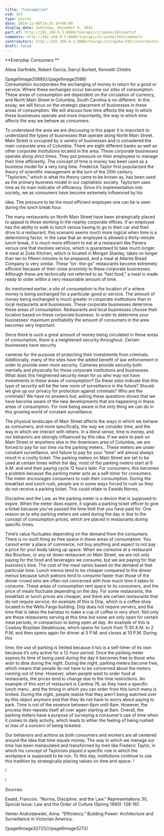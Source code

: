 ```yaml
---
title: "Consumption"
nid: 343
type: pieces
date: 2014-12-06T14:55:14+00:00
display_date: Saturday, December 6, 2014
part_of: http://192.168.0.5:8080/tne/api/v1/spoke/343/partof
comments: http://192.168.0.5:8080/tne/api/v1/spoke/343/comments
contributors: http://192.168.0.5:8080/tne/api/v1/spoke/343/contributors
draft: false
---
```


<div class="page" title="Page 1"><div class="section"><div class="layoutArea"><div class="column"></div></div><div class="layoutArea"><div class="column">**<span>Everyday Consumers </span>**

<span>Alexa Garfinkle, Robert Garcia, Darryl Burkett, Kenneth Childre</span>

</div></div>![page1image2088](///page1image2088)

<div class="layoutArea"><div class="column"><span>Consumption incorporates the exchanging of money in return for a good or service. Where these exchanges occur become our sites of consumption. These areas of consumption are dependent on the circulation of currency, and North Main Street in Columbia, South Carolina is no different. In this essay, we will focus on the strategic placement of businesses in these areas of consumption. We will discuss how time affects the way in which these businesses operate and more importantly, the way in which time affects the way we behave as consumers. </span>

<span>To understand the area we are discussing in this paper it is important to understand the types of businesses that operate along North Main Street. Main Street is occupied by a variety of businesses and is considered the main corporate area of Columbia. There are eight different banks as well as other corporate institutions located in the area. These corporate businesses operate along strict times. They put pressure on their employees to manage their time efficiently. The concept of time is money has been used as a business model for a very long time. Frederick Taylor first popularized the theory of scientific management at the turn of the 20</span><span>th </span><span>century. “Taylorism,” which is what his theory came to be known as, has been used as the primary business model in our capitalistic society. Taylorism uses time as its main indicator of efficiency. Since it’s implementation into society, we as consumers have become extremely influenced by his </span>

</div></div></div></div><div class="page" title="Page 2"><div class="section"><div class="layoutArea"><div class="column"><span>idea. The pressure to be the most efficient employee one can be is seen during the lunch break hour. </span>

<span>The many restaurants on North Main Street have been strategically placed to appeal to those working in the nearby corporate offices. If an employee has the ability to walk to lunch versus having to go to their car and then drive to a restaurant, this scenario seems much more logical when time is a determining factor. In the case that an employee is allowed a thirty-minute lunch break, it is much more efficient to eat at a restaurant like Panera versus one that involves service, which is guaranteed to take much longer. A meal at Zoës Kitchen, which is located in Morgan Stanley, takes no longer than ten to fifteen minutes to be prepared, and a meal at Atlanta Bread Company is very similar. These “on- the-go” restaurants become extremely efficient because of their close proximity to these corporate businesses. Although these are technically not referred to as “fast food,” a meal is made ready to order within a very reasonable amount of time. </span>

<span>As mentioned earlier, a site of consumption is the location of a where money is being exchanged for a particular good or service. The amount of money being exchanged is much greater in corporate institutions than in local restaurants and businesses. These corporate businesses determine these areas of consumption. Restaurants and local businesses choose their location based on these corporate business. In order to determine your businesses’ maximum profitability the amount of consumers in the area becomes very important. </span>

<span>Since there is such a great amount of money being circulated in these areas of consumption, there is a heightened security throughout. Certain businesses have security </span>

</div></div></div></div><div class="page" title="Page 3"><div class="section"><div class="layoutArea"><div class="column"><span>cameras for the purpose of protecting their investments from criminals. Additionally, many of the sites have the added benefit of law enforcement in order to provide even more security. Cameras provide security both mentally and physically for these corporate institutions and businesses. What does this heightened security mean for us who may not have investments in these areas of consumption? Do these sites indicate that this type of security will be the new norm of surveillance in the future? Should we give up our privacy for protection against criminals? Who are the criminals? We have no answers but, asking these questions shows that we have become aware of the new developments that are happening in these areas of consumption. For now being aware is the only thing we can do in this growing world of constant surveillance. </span>

<span>The physical landscape of Main Street affects the ways in which we behave as consumers, and more specifically, the way we consider time, and the way in which we interact with others. In a literal sense, time is money, and our behaviors are strongly influenced by this idea. If we were to park on Main Street or anywhere else in the downtown area of Columbia, we are forced to pay for our time via the parking meters.. These meters are under constant surveillance, and failure to pay for your “time” will almost always result in a costly ticket. The parking meters on Main Street are set to be used at certain times within the day, most of the parking meters start at 6 A.M. and end their paying cycle 12 hours later. For consumers, this becomes a problem because the parking meter acts as a self-timer for consumers. The meter encourages consumers to rush their consumption. During the breakfast and lunch rush, people are in some ways forced to rush so they do not receive a parking ticket. This could relate to Ewalds </span><span>Norms, </span>

</div></div></div></div><div class="page" title="Page 4"><div class="section"><div class="layoutArea"><div class="column"><span>Discipline and the Law</span><span>, as the parking meter is a device that is supposed to expire. When the meter does expire, it signals a parking ticket officer to give a ticket because you’ve passed the time limit that you have paid for. One reason as to why parking meters are used during the day is due to the concept of consumption prices, which are placed in restaurants during specific times. </span>

<span>Time’s value fluctuates depending on the demand from the consumers. There is no such thing as free space in these areas of consumption. You cannot enter a place of commerce, not buy anything and expect to not pay a price for your body taking up space. When we consume at a restaurant like Bourbon, or any sit down restaurant on Main Street, we are not only paying for the food and beverages we consume, but we are paying for that business’s time. The cost of the meal varies based on the demand at that particular time. Lunch menus tend to be cheaper compared to the dinner menus because lunch patrons tend to consume faster than those of the dinner crowd who are often not concerned with how much time it takes to consume. These areas of consumption rent space to its consumers, and the price of meals fluctuate depending on the day. For some restaurants, the breakfast or lunch prices are cheaper, and there are certain restaurants that do not require service. An example of this is Drip, which is a coffee shop located in the Wells Fargo building. Drip does not require servers, and the time that is takes the baristas to make a cup of coffee is very short. Not only are these restaurants serving at this time but some are only open for certain meal periods, in comparison to being open all day. An example of this is Cowboy Brazilian Steakhouse, which opens for lunch from 11:30 A.M. to 2 P.M, and then opens again for dinner at 5 P.M. and closes at 10 P.M. During this </span>

</div></div></div></div><div class="page" title="Page 5"><div class="section"><div class="layoutArea"><div class="column"><span>time, the use of parking is limited because it too is a self-timer of its own because it’s only active for a 12-hour period. Once the parking meter expires its time of being used during the day it becomes free to those who wish to dine during the night. During the night, parking meters become free, which means that people do not have to be concerned about the meters running out of time. However, when people want to order food at restaurants, the prices tend to change due to the time restrictions .An example of this sort of restaurant is Cantina 76, as they have a specific lunch menu , and the timing in which you can order from this lunch menu is limited. During the night, people realize that they aren’t being watched over by this object anymore and that they do not have to worry about paying to park. Time is not of the essence between 6pm until 6am. However, the process then repeats itself all over again starting at 6am. Overall, the parking meters have a purpose of surveying a consumer’s use of time when it comes to daily activity, which leads to either the feeling of being rushed or less of a concern of being ticketed. </span>

<span>Our behaviors and actions as both consumers and workers are all centered around the idea that time equals money. The way in which we manage our time has been manipulated and transformed by men like Frederic Taylor, in which his concept of Taylorism played a specific role in which the workplace is supposed to be run. To this day, institutions continue to use this tradition by strategically placing values on time and space.
</span><span>! </span>

<span>! </span>

</div></div></div></div><div class="page" title="Page 6"><div class="section"><div class="layoutArea"><div class="column"><span>! </span>

<span>Sources: </span>

<span>Ewald, Francois. “Norms, Discipline, and the Law.” Representations 30, Special Issue: Law and the Order of
 Culture (Spring 1990): 138-161. </span>

<span>Vemer Andrzejewski, Anna. “Efficiency.” Building Power: Architecture and Surveillance in Victorian America. </span>

</div></div>![page6image3272](///page6image3272)

</div></div>
